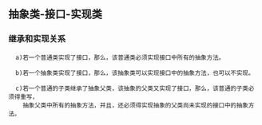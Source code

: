 

## 抽象类-接口-实现类


### 继承和实现关系
      a)若一个普通类实现了接口，那么，该普通类必须实现接口中所有的抽象方法。
      
      b)若一个抽象类实现了接口，那么，该抽象类可以实现接口中的抽象方法，也可以不实现。
      
      c)若一个普通的子类继承了抽象父类，该抽象的父类又实现了接口，那么，该普通的子类必须得重写，
        抽象父类中所有的抽象方法，并且，还必须得实现抽象的父类尚未实现的接口中的抽象方法。
